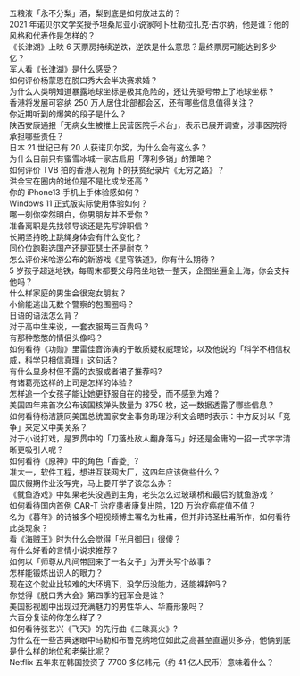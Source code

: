 五粮液「永不分梨」酒，梨到底是如何放进去的？  
2021 年诺贝尔文学奖授予坦桑尼亚小说家阿卜杜勒拉扎克·古尔纳，他是谁？他的风格和代表作是怎样的？  
《长津湖》上映 6 天票房持续逆跌，逆跌是什么意思？最终票房可能达到多少亿？  
军人看《长津湖》是什么感受？  
如何评价杨蒙恩在脱口秀大会半决赛求婚？  
为什么人类明知道暴露地球坐标是极其危险的，还让先驱号带上了地球坐标？  
香港将发展可容纳 250 万人居住北部都会区，还有哪些信息值得关注？  
你近期听到的爆笑的段子是什么？  
陕西安康通报「无病女生被推上民营医院手术台」，表示已展开调查，涉事医院将承担哪些责任？  
日本 21 世纪已有 20 人获诺贝尔奖，为什么会有这么多？  
为什么目前只有蜜雪冰城一家店启用「薄利多销」的策略？  
如何评价 TVB 拍的香港人视角下的扶贫纪录片《无穷之路》？  
洪金宝在圈内的地位是不是比成龙还高？  
你的 iPhone13 手机上手体验感如何？  
Windows 11 正式版实际使用体验如何？  
哪一刻你突然明白，你男朋友并不爱你？  
准备离职是先找领导谈还是先写辞职信？  
长期坚持晚上跳绳身体会有什么变化？  
同价位跑鞋选国产还是亚瑟士还是耐克？  
怎么评价米哈游公布的新游戏《星穹铁道》，你有什么期待？  
5 岁孩子超迷地铁，每周末都要父母陪坐地铁一整天，企图坐遍全上海，你会支持他吗？  
什么样家庭的男生会很宠女朋友？  
小偷能逃出无数个警察的包围圈吗？  
日语的语法怎么背？  
对于高中生来说，一套衣服两三百贵吗？  
有那种憨憨的情侣头像吗？  
如何看待《功勋》里雷佳音饰演的于敏质疑权威理论，以及他说的「科学不相信权威，科学只相信真理」这句话？  
有什么显身材但不露的衣服或者裙子推荐吗?  
有诸葛亮这样的上司是怎样的体验？  
怎样追一个女孩子能让她更舒服自在的接受，而不感到为难？  
美国四年来首次公布该国核弹头数量为 3750 枚，这一数据透露了哪些信息？  
如何看待杨洁篪同美国总统国家安全事务助理沙利文会晤时表示：中方反对以「竞争」来定义中美关系？  
对于小说打戏，是罗贯中的「刀落处敌人翻身落马」好还是金庸的一招一式字字清晰更吸引人呢？  
如何看待《原神》中的角色「香菱」?  
准大一，软件工程，想进互联网大厂，这四年应该做些什么？  
国庆假期作业没写完，马上要开学了该怎么办？  
《鱿鱼游戏》中如果老头没遇到主角，老头怎么过玻璃桥和最后的鱿鱼游戏？  
如何看待国内首例 CAR-T 治疗患者康复出院，120 万治疗癌症值不值？  
名为《暮年》的诗被多个短视频博主署名为杜甫，但并非诗圣杜甫所作，如何看待此类现象？  
看《海贼王》时为什么会觉得「光月御田」很傻？  
有什么好看的言情小说求推荐？  
如何以「师尊从凡间带回来了一名女子」为开头写个故事？  
怎样能锻炼出识人的眼力？  
现在这个就业比较难的大环境下，没学历没能力，还能裸辞吗？  
你觉得《脱口秀大会》第四季的冠军会是谁？  
美国影视剧中出现过充满魅力的男性华人、华裔形象吗？  
六百分复读的你怎么样了？  
如何看待张艺兴《飞天》的先行曲《三昧真火》?  
为什么在一些古典迷眼中马勒和布鲁克纳地位如此之高甚至直逼贝多芬，他俩到底是什么样的地位和老柴比呢？  
Netflix 五年来在韩国投资了 7700 多亿韩元（约 41 亿人民币）意味着什么？  

